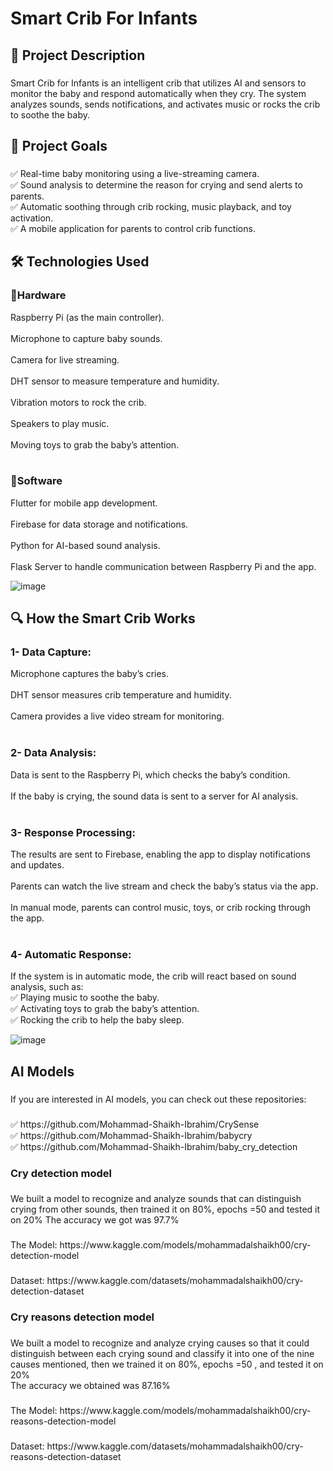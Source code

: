 <h1 align="left">Smart Crib For Infants</h1>

###

<h2 align="left">📌 Project Description</h2>

###

<p align="left">Smart Crib for Infants is an intelligent crib that utilizes AI and sensors to monitor the baby and respond automatically when they cry. The system analyzes sounds, sends notifications, and activates music or rocks the crib to soothe the baby.</p>

###

<h2 align="left">🎯 Project Goals</h2>

###

<p align="left">✅ Real-time baby monitoring using a live-streaming camera.<br>✅ Sound analysis to determine the reason for crying and send alerts to parents.<br>✅ Automatic soothing through crib rocking, music playback, and toy activation.<br>✅ A mobile application for parents to control crib functions.</p>

###

<h2 align="left">🛠️ Technologies Used</h2>

###

<p align="left"><h3 align="left">🔹Hardware</h3>Raspberry Pi (as the main controller).<br><br>Microphone to capture baby sounds.<br><br>Camera for live streaming.<br><br>DHT sensor to measure temperature and humidity.<br><br>Vibration motors to rock the crib.<br><br>Speakers to play music.<br><br>Moving toys to grab the baby’s attention.<br><br><h3 align="left">🔹Software</h3>Flutter for mobile app development.<br><br>Firebase for data storage and notifications.<br><br>Python for AI-based sound analysis.<br><br>Flask Server to handle communication between Raspberry Pi and the app.</p>


![image](https://github.com/user-attachments/assets/37fb615b-14d7-4f6a-845b-04486ef5129b)


###

<h2 align="left">🔍 How the Smart Crib Works</h2>

###

<p align="left"><h3 align="left">1- Data Capture:</h3>Microphone captures the baby’s cries.<br><br>DHT sensor measures crib temperature and humidity.<br><br>Camera provides a live video stream for monitoring.<br><br><h3 align="left">2- Data Analysis:</h3>Data is sent to the Raspberry Pi, which checks the baby’s condition.<br><br>If the baby is crying, the sound data is sent to a server for AI analysis.<br><br><h3 align="left">3- Response Processing:</h3>The results are sent to Firebase, enabling the app to display notifications and updates.<br><br>Parents can watch the live stream and check the baby’s status via the app.<br><br>In manual mode, parents can control music, toys, or crib rocking through the app.<br><br><h3 align="left">4- Automatic Response:</h3>If the system is in automatic mode, the crib will react based on sound analysis, such as:<br>✅ Playing music to soothe the baby.<br>✅ Activating toys to grab the baby’s attention.<br>✅ Rocking the crib to help the baby sleep.</p>


![image](https://github.com/user-attachments/assets/678336fd-804d-4237-9293-7c7a753db81d)


###

<h2 align="left">AI Models</h2>

###

<p align="left">If you are interested in AI models, you can check out these repositories:</p>

###

<p align="left">✅ https://github.com/Mohammad-Shaikh-Ibrahim/CrySense<br>✅ https://github.com/Mohammad-Shaikh-Ibrahim/babycry<br>✅ https://github.com/Mohammad-Shaikh-Ibrahim/baby_cry_detection</p>

###

<h3 align="left">Cry detection model</h3>

###

<p align="left">We built a model to recognize and analyze sounds that can distinguish crying from other sounds, then trained it on 80%, epochs =50 and tested it on 20% The accuracy we got was 97.7%</p>

###

<p align="left">The Model: https://www.kaggle.com/models/mohammadalshaikh00/cry-detection-model</p>

###

<p align="left">Dataset: https://www.kaggle.com/datasets/mohammadalshaikh00/cry-detection-dataset</p>

###

<h3 align="left">Cry reasons detection model</h3>

###

<p align="left">We built a model to recognize and analyze crying causes so that it could distinguish between each crying sound and classify it into one of the nine causes mentioned, then we trained it on 80%, epochs =50 , and tested it on 20%  <br>The accuracy we obtained was 87.16%</p>

###

<p align="left">The Model: https://www.kaggle.com/models/mohammadalshaikh00/cry-reasons-detection-model</p>

###

<p align="left">Dataset: https://www.kaggle.com/datasets/mohammadalshaikh00/cry-reasons-detection-dataset</p>

###
###
###

